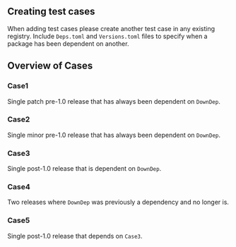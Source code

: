 ## Creating test cases
When adding test cases please create another test case in any existing registry.
Include `Deps.toml` and `Versions.toml` files to specify when a package has been dependent
on another.


## Overview of Cases

### Case1
Single patch pre-1.0 release that has always been dependent on `DownDep`.

### Case2
Single minor pre-1.0 release that has always been dependent on `DownDep`.

### Case3
Single post-1.0 release that is dependent on `DownDep`.

### Case4
Two releases where `DownDep` was previously a dependency and no longer is.

### Case5
Single post-1.0 release that depends on `Case3`.
